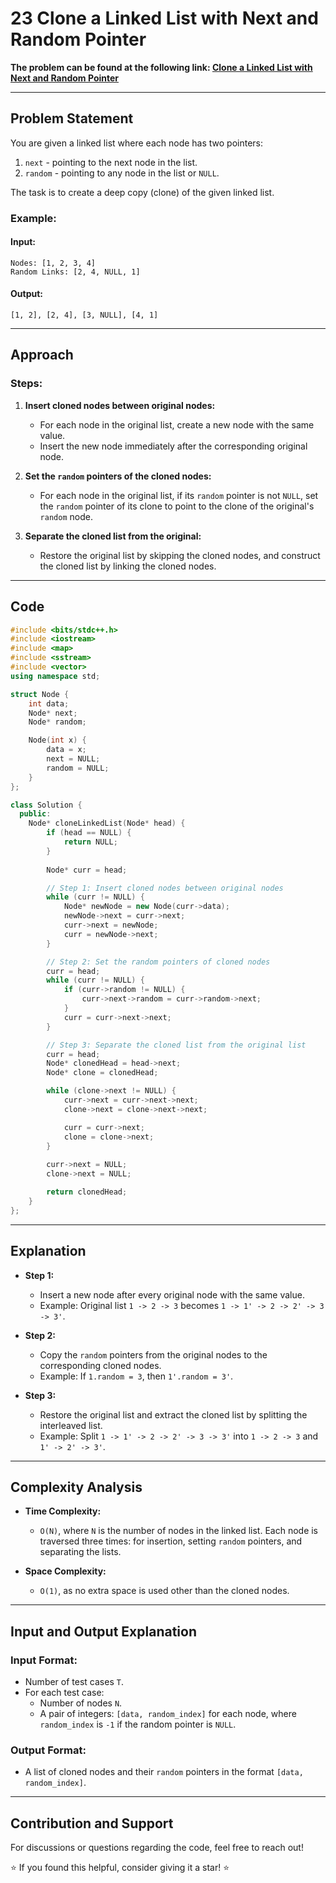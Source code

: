 # 23 Clone a Linked List with Next and Random Pointer

**The problem can be found at the following link: [Clone a Linked List with Next and Random Pointer](https://www.geeksforgeeks.org/problems/clone-a-linked-list-with-next-and-random-pointer/1)**

---

## Problem Statement

You are given a linked list where each node has two pointers:  
1. `next` - pointing to the next node in the list.  
2. `random` - pointing to any node in the list or `NULL`.

The task is to create a deep copy (clone) of the given linked list.

### Example:

#### Input:
```
Nodes: [1, 2, 3, 4]
Random Links: [2, 4, NULL, 1]
```

#### Output:
```
[1, 2], [2, 4], [3, NULL], [4, 1]
```

---

## Approach

### Steps:

1. **Insert cloned nodes between original nodes:**
   - For each node in the original list, create a new node with the same value.
   - Insert the new node immediately after the corresponding original node.

2. **Set the `random` pointers of the cloned nodes:**
   - For each node in the original list, if its `random` pointer is not `NULL`, set the `random` pointer of its clone to point to the clone of the original's `random` node.

3. **Separate the cloned list from the original:**
   - Restore the original list by skipping the cloned nodes, and construct the cloned list by linking the cloned nodes.

---

## Code

```cpp
#include <bits/stdc++.h>
#include <iostream>
#include <map>
#include <sstream>
#include <vector>
using namespace std;

struct Node {
    int data;
    Node* next;
    Node* random;

    Node(int x) {
        data = x;
        next = NULL;
        random = NULL;
    }
};

class Solution {
  public:
    Node* cloneLinkedList(Node* head) {
        if (head == NULL) {
            return NULL;
        }
        
        Node* curr = head;

        // Step 1: Insert cloned nodes between original nodes
        while (curr != NULL) {
            Node* newNode = new Node(curr->data);
            newNode->next = curr->next;
            curr->next = newNode;
            curr = newNode->next;
        }

        // Step 2: Set the random pointers of cloned nodes
        curr = head;
        while (curr != NULL) {
            if (curr->random != NULL) {
                curr->next->random = curr->random->next;
            }
            curr = curr->next->next;
        }

        // Step 3: Separate the cloned list from the original list
        curr = head;
        Node* clonedHead = head->next;
        Node* clone = clonedHead;

        while (clone->next != NULL) {
            curr->next = curr->next->next;
            clone->next = clone->next->next;

            curr = curr->next;
            clone = clone->next;
        }
        
        curr->next = NULL;
        clone->next = NULL;

        return clonedHead;
    }
};
```

---

## Explanation

- **Step 1:**  
   - Insert a new node after every original node with the same value.  
   - Example: Original list `1 -> 2 -> 3` becomes `1 -> 1' -> 2 -> 2' -> 3 -> 3'`.

- **Step 2:**  
   - Copy the `random` pointers from the original nodes to the corresponding cloned nodes.  
   - Example: If `1.random = 3`, then `1'.random = 3'`.

- **Step 3:**  
   - Restore the original list and extract the cloned list by splitting the interleaved list.  
   - Example: Split `1 -> 1' -> 2 -> 2' -> 3 -> 3'` into `1 -> 2 -> 3` and `1' -> 2' -> 3'`.

---

## Complexity Analysis

- **Time Complexity:**  
  - `O(N)`, where `N` is the number of nodes in the linked list. Each node is traversed three times: for insertion, setting `random` pointers, and separating the lists.

- **Space Complexity:**  
  - `O(1)`, as no extra space is used other than the cloned nodes.

---

## Input and Output Explanation

### Input Format:
- Number of test cases `T`.
- For each test case:
  - Number of nodes `N`.
  - A pair of integers: `[data, random_index]` for each node, where `random_index` is `-1` if the random pointer is `NULL`.

### Output Format:
- A list of cloned nodes and their `random` pointers in the format `[data, random_index]`.

---

## Contribution and Support

For discussions or questions regarding the code, feel free to reach out!

⭐ If you found this helpful, consider giving it a star! ⭐
